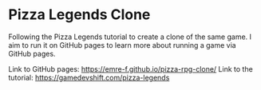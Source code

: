 # Pizza Legends Clone

Following the Pizza Legends tutorial to create a clone of the same game. I aim to run it on GitHub pages to learn more about running a game via GitHub pages. 

Link to GitHub pages: https://emre-f.github.io/pizza-rpg-clone/
Link to the tutorial: https://gamedevshift.com/pizza-legends
